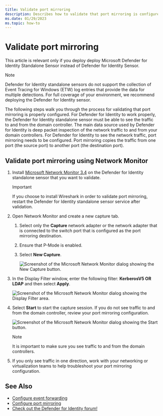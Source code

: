 ```yaml
---
title: Validate port mirroring 
description: Describes how to validate that port mirroring is configured correctly in Microsoft Defender for Identity
ms.date: 01/29/2023
ms.topic: how-to
---
```


# Validate port mirroring

This article is relevant only if you deploy deploy Microsoft Defender for Identity Standalone Sensor instead of Defender for Identity Sensor.

> [!NOTE]
> Defender for Identity standalone sensors do not support the collection of Event Tracing for Windows (ETW) log entries that provide the data for multiple detections. For full coverage of your environment, we recommend deploying the Defender for Identity sensor.

The following steps walk you through the process for validating that port mirroring is properly configured. For Defender for Identity to work properly, the Defender for Identity standalone sensor must be able to see the traffic to and from the domain controller. The main data source used by Defender for Identity is deep packet inspection of the network traffic to and from your domain controllers. For Defender for Identity to see the network traffic, port mirroring needs to be configured. Port mirroring copies the traffic from one port (the source port) to another port (the destination port).

## Validate port mirroring using Network Monitor

1. Install [Microsoft Network Monitor 3.4](https://www.microsoft.com/download/details.aspx?id=4865) on the Defender for Identity standalone sensor that you want to validate.

    > [!IMPORTANT]
    > If you choose to install Wireshark in order to validate port mirroring, restart the Defender for Identity standalone sensor service after validation.

1. Open Network Monitor and create a new capture tab.

    1. Select only the **Capture** network adapter or the network adapter that is connected to the switch port that is configured as the port mirroring destination.

    1. Ensure that P-Mode is enabled.

    1. Select **New Capture**.

        ![Screenshot of the Microsoft Network Monitor dialog showing the New Capture button.](media/port-mirroring-capture.png)

1. In the Display Filter window, enter the following filter: **KerberosV5 OR LDAP** and then select **Apply**.

    ![Screenshot of the Microsoft Network Monitor dialog showing the Display Filter area.](media/port-mirroring-filter-settings.png)

1. Select **Start** to start the capture session. If you do not see traffic to and from the domain controller, review your port mirroring configuration.

    ![Screenshot of the Microsoft Network Monitor dialog showing the Start button.](media/port-mirroring-capture-traffic.png)

    > [!NOTE]
    > It is important to make sure you see traffic to and from the domain controllers.

1. If you only see traffic in one direction, work with your networking or virtualization teams to help troubleshoot your port mirroring configuration.

## See Also

- [Configure event forwarding](configure-event-forwarding.md)
- [Configure port mirroring](configure-port-mirroring.md)
- [Check out the Defender for Identity forum!](<https://aka.ms/MDIcommunity>)
